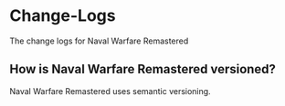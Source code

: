 # Change-Logs
The change logs for Naval Warfare Remastered

## How is Naval Warfare Remastered versioned?
Naval Warfare Remastered uses semantic versioning.
